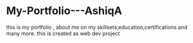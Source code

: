 # My-Portfolio---AshiqA
this is my portfolio , about me on my skillsets,education,certifications and many more. this is created as web dev project  
